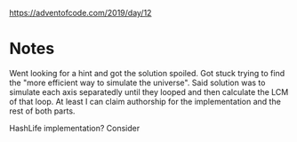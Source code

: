 https://adventofcode.com/2019/day/12

# Notes
Went looking for a hint and got the solution spoiled. Got stuck trying to find the "more efficient way to simulate the universe". Said solution was to simulate each axis separatedly until they looped and then calculate the LCM of that loop. At least I can claim authorship for the implementation and the rest of both parts.

HashLife implementation? Consider
